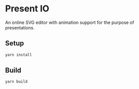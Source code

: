 # Present IO

An online SVG editor with animation support for the purpose of presentations.

## Setup

```bash
yarn install
```

## Build

```bash
yarn build
```